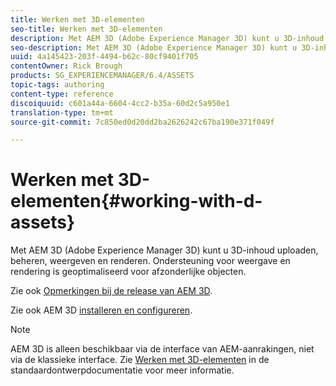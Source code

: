 ```yaml
---
title: Werken met 3D-elementen
seo-title: Werken met 3D-elementen
description: Met AEM 3D (Adobe Experience Manager 3D) kunt u 3D-inhoud uploaden, beheren, weergeven en renderen. Ondersteuning voor weergave en rendering is geoptimaliseerd voor afzonderlijke objecten.
seo-description: Met AEM 3D (Adobe Experience Manager 3D) kunt u 3D-inhoud uploaden, beheren, weergeven en renderen. Ondersteuning voor weergave en rendering is geoptimaliseerd voor afzonderlijke objecten.
uuid: 4a145423-203f-4494-b62c-80cf9401f705
contentOwner: Rick Brough
products: SG_EXPERIENCEMANAGER/6.4/ASSETS
topic-tags: authoring
content-type: reference
discoiquuid: c601a44a-6604-4cc2-b35a-60d2c5a950e1
translation-type: tm+mt
source-git-commit: 7c850ed0d20dd2ba2626242c67ba190e371f049f

---
```



# Werken met 3D-elementen{#working-with-d-assets}

Met AEM 3D (Adobe Experience Manager 3D) kunt u 3D-inhoud uploaden, beheren, weergeven en renderen. Ondersteuning voor weergave en rendering is geoptimaliseerd voor afzonderlijke objecten.

Zie ook [Opmerkingen bij de release van AEM 3D](/help/release-notes/aem3d-release-notes.md).

Zie ook AEM 3D [installeren en configureren](/help/assets/install-config-3d.md).

>[!NOTE]
>
>AEM 3D is alleen beschikbaar via de interface van AEM-aanrakingen, niet via de klassieke interface. Zie [Werken met 3D-elementen](/help/assets/assets-3d.md) in de standaardontwerpdocumentatie voor meer informatie.

